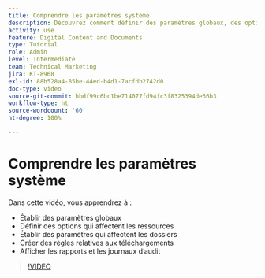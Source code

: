 ```yaml
---
title: Comprendre les paramètres système
description: Découvrez comment définir des paramètres globaux, des options de ressources et des paramètres de dossier, créer des règles de téléchargement et afficher des rapports et des journaux d’audit dans [!UICONTROL Workfront DAM].
activity: use
feature: Digital Content and Documents
type: Tutorial
role: Admin
level: Intermediate
team: Technical Marketing
jira: KT-8968
exl-id: 88b528a4-85be-44ed-b4d1-7acfdb2742d0
doc-type: video
source-git-commit: bbdf99c6bc1be714077fd94fc3f8325394de36b3
workflow-type: ht
source-wordcount: '60'
ht-degree: 100%

---
```


# Comprendre les paramètres système

Dans cette vidéo, vous apprendrez à :

* Établir des paramètres globaux
* Définir des options qui affectent les ressources
* Établir des paramètres qui affectent les dossiers
* Créer des règles relatives aux téléchargements
* Afficher les rapports et les journaux d’audit

>[!VIDEO](https://video.tv.adobe.com/v/3414461/?quality=12&learn=on&enablevpops=1&captions=fre_fr)
